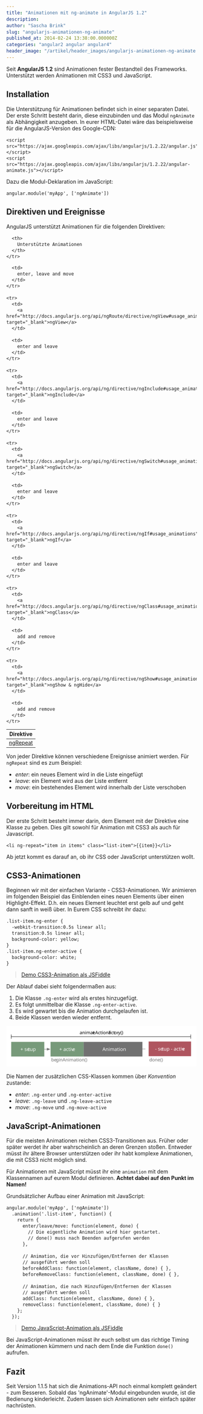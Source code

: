 ```yaml
---
title: "Animationen mit ng-animate in AngularJS 1.2"
description:
author: "Sascha Brink"
slug: "angularjs-animationen-ng-animate"
published_at: 2014-02-24 13:38:00.000000Z
categories: "angular2 angular angular4"
header_image: "/artikel/header_images/angularjs-animationen-ng-animate.jpg"
---
```


Seit **AngularJS 1.2** sind Animationen fester Bestandteil des Frameworks. Unterstützt werden Animationen mit CSS3 und JavaScript.

<!--more-->

## Installation

Die Unterstützung für Animationen befindet sich in einer separaten Datei. Der erste Schritt besteht darin, diese einzubinden und das Modul `ngAnimate` als Abhängigkeit anzugeben. In eurer HTML-Datei wäre das beispielsweise für die AngularJS-Version des Google-CDN:

    <script src="https://ajax.googleapis.com/ajax/libs/angularjs/1.2.22/angular.js"></script>
    <script src="https://ajax.googleapis.com/ajax/libs/angularjs/1.2.22/angular-animate.js"></script>


Dazu die Modul-Deklaration im JavaScript:

    angular.module('myApp', ['ngAnimate'])


## Direktiven und Ereignisse

AngularJS unterstützt Animationen für die folgenden Direktiven:

<table class="table table-condensed">
  <thead>
    <tr>
      <th>
        Direktive
      </th>

      <th>
        Unterstützte Animationen
      </th>
    </tr>
  </thead>

  <tbody>
    <tr>
      <td>
        <a href="http://docs.angularjs.org/api/ng/directive/ngRepeat#usage_animations" target="_blank">ngRepeat</a>
      </td>

      <td>
        enter, leave and move
      </td>
    </tr>

    <tr>
      <td>
        <a href="http://docs.angularjs.org/api/ngRoute/directive/ngView#usage_animations" target="_blank">ngView</a>
      </td>

      <td>
        enter and leave
      </td>
    </tr>

    <tr>
      <td>
        <a href="http://docs.angularjs.org/api/ng/directive/ngInclude#usage_animations" target="_blank">ngInclude</a>
      </td>

      <td>
        enter and leave
      </td>
    </tr>

    <tr>
      <td>
        <a href="http://docs.angularjs.org/api/ng/directive/ngSwitch#usage_animations" target="_blank">ngSwitch</a>
      </td>

      <td>
        enter and leave
      </td>
    </tr>

    <tr>
      <td>
        <a href="http://docs.angularjs.org/api/ng/directive/ngIf#usage_animations" target="_blank">ngIf</a>
      </td>

      <td>
        enter and leave
      </td>
    </tr>

    <tr>
      <td>
        <a href="http://docs.angularjs.org/api/ng/directive/ngClass#usage_animations" target="_blank">ngClass</a>
      </td>

      <td>
        add and remove
      </td>
    </tr>

    <tr>
      <td>
        <a href="http://docs.angularjs.org/api/ng/directive/ngShow#usage_animations" target="_blank">ngShow & ngHide</a>
      </td>

      <td>
        add and remove
      </td>
    </tr>
  </tbody>
</table>

Von jeder Direktive können verschiedene Ereignisse animiert werden. Für `ngRepeat` sind es zum Beispiel:

*   *enter*: ein neues Element wird in die Liste eingefügt
*   *leave*: ein Element wird aus der Liste entfernt
*   *move*: ein bestehendes Element wird innerhalb der Liste verschoben

## Vorbereitung im HTML

Der erste Schritt besteht immer darin, dem Element mit der Direktive eine Klasse zu geben. Dies gilt sowohl für Animation mit CSS3 als auch für Javascript.

    <li ng-repeat="item in items" class="list-item">{{item}}</li>


Ab jetzt kommt es darauf an, ob ihr CSS oder JavaScript unterstützen wollt.

## CSS3-Animationen

Beginnen wir mit der einfachen Variante - CSS3-Animationen. Wir animieren im folgenden Beispiel das Einblenden eines neuen Elements über einen Highlight-Effekt. D.h. ein neues Element leuchtet erst gelb auf und geht dann sanft in weiß über. In Eurem CSS schreibt ihr dazu:

    .list-item.ng-enter {
      -webkit-transition:0.5s linear all;
      transition:0.5s linear all;
      background-color: yellow;
    }
    .list-item.ng-enter-active {
      background-color: white;
    }


> [Demo CSS3-Animation als JSFiddle][2]

Der Ablauf dabei sieht folgendermaßen aus:

1.  Die Klasse `.ng-enter` wird als erstes hinzugefügt.
2.  Es folgt unmittelbar die Klasse `.ng-enter-active`.
3.  Es wird gewartet bis die Animation durchgelaufen ist.
4.  Beide Klassen werden wieder entfernt.

![AngularJS CSS Animations][3]

Die Namen der zusätzlichen CSS-Klassen kommen über *Konvention* zustande:

*   *enter*: `.ng-enter` und `.ng-enter-active`
*   *leave*: `.ng-leave` und `.ng-leave-active`
*   *move*: `.ng-move` und `.ng-move-active`

## JavaScript-Animationen

Für die meisten Animationen reichen CSS3-Transitionen aus. Früher oder später werdet ihr aber wahrscheinlich an deren Grenzen stoßen. Entweder müsst ihr ältere Browser unterstützen oder ihr habt komplexe Animationen, die mit CSS3 nicht möglich sind.

Für Animationen mit JavaScript müsst ihr eine `animation` mit dem Klassennamen auf eurem Modul definieren. **Achtet dabei auf den Punkt im Namen!**

Grundsätzlicher Aufbau einer Animation mit JavaScript:

    angular.module('myApp', ['ngAnimate'])
      .animation('.list-item', function() {
        return {
          enter/leave/move: function(element, done) {
            // Die eigentliche Animation wird hier gestartet.
            // done() muss nach Beenden aufgerufen werden
          },

          // Animation, die vor Hinzufügen/Entfernen der Klassen
          // ausgeführt werden soll
          beforeAddClass: function(element, className, done) { },
          beforeRemoveClass: function(element, className, done) { },

          // Animation, die nach Hinzufügen/Entfernen der Klassen
          // ausgeführt werden soll
          addClass: function(element, className, done) { },
          removeClass: function(element, className, done) { }
        };
      });


> [Demo JavaScript-Animation als JSFiddle][4]

Bei JavaScript-Animationen müsst ihr euch selbst um das richtige Timing der Animationen kümmern und nach dem Ende die Funktion `done()` aufrufen.

## Fazit

Seit Version 1.1.5 hat sich die Animations-API noch einmal komplett geändert - zum Besseren. Sobald das 'ngAnimate'-Modul eingebunden wurde, ist die Bedienung kinderleicht. Zudem lassen sich Animationen sehr einfach später nachrüsten.

 [2]: http://jsfiddle.net/angularjs_de/7uV6g/
 [3]: /artikel/angularjs-animationen-ng-animate/ng-animate-ablauf.svg
 [4]: http://jsfiddle.net/angularjs_de/Lgngx/
